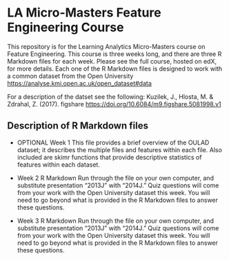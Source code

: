 # LA Micro-Masters Feature Engineering Course

  This repository is for the Learning Analytics Micro-Masters course on Feature Engineering. This course is three weeks long, and there are three R Markdown files for each week. Please see the full course, hosted on edX, for more details. Each one of the R Markdown files is designed to work with a common dataset from the Open University <https://analyse.kmi.open.ac.uk/open_dataset#data>

  For a description of the datset see the following:
Kuzilek, J., Hlosta, M. & Zdrahal, Z. (2017). figshare https://doi.org/10.6084/m9.figshare.5081998.v1

## Description of R Markdown files
* OPTIONAL Week 1
This file provides a brief overview of the OULAD dataset; it describes the multiple files and features within each file. Also included are skimr functions that provide descriptive statistics of features within each dataset.

* Week 2 R Markdown
Run through the file on your own computer, and substitute presentation “2013J” with “2014J.” Quiz questions will come from your work with the Open University dataset this week. You will need to go beyond what is provided in the R Markdown files to answer these questions.

* Week 3 R Markdown
Run through the file on your own computer, and substitute presentation “2013J” with “2014J.” Quiz questions will come from your work with the Open University dataset this week. You will need to go beyond what is provided in the R Markdown files to answer these questions.
